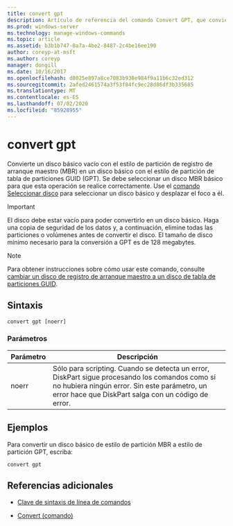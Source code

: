 ```yaml
---
title: convert gpt
description: Artículo de referencia del comando Convert GPT, que convierte un disco básico vacío con el estilo de partición de registro de arranque maestro (MBR) en un disco básico con el estilo de partición de tabla de particiones GUID (GPT).
ms.prod: windows-server
ms.technology: manage-windows-commands
ms.topic: article
ms.assetid: b3b1b747-0a7a-4be2-8487-2c4be16ee190
author: coreyp-at-msft
ms.author: coreyp
manager: dongill
ms.date: 10/16/2017
ms.openlocfilehash: d8025e897a8ce7083b938e984f9a11b6c32ed312
ms.sourcegitcommit: 2afed2461574a3f53f84fc9ec28d86df3b335685
ms.translationtype: MT
ms.contentlocale: es-ES
ms.lasthandoff: 07/02/2020
ms.locfileid: "85928955"
---
```

# <a name="convert-gpt"></a>convert gpt

Convierte un disco básico vacío con el estilo de partición de registro de arranque maestro (MBR) en un disco básico con el estilo de partición de tabla de particiones GUID (GPT). Se debe seleccionar un disco MBR básico para que esta operación se realice correctamente. Use el [comando Seleccionar disco](select-disk.md) para seleccionar un disco básico y desplazar el foco a él.

> [!IMPORTANT]
> El disco debe estar vacío para poder convertirlo en un disco básico. Haga una copia de seguridad de los datos y, a continuación, elimine todas las particiones o volúmenes antes de convertir el disco. El tamaño de disco mínimo necesario para la conversión a GPT es de 128 megabytes.

> [!NOTE]
> Para obtener instrucciones sobre cómo usar este comando, consulte [cambiar un disco de registro de arranque maestro a un disco de tabla de particiones GUID](https://docs.microsoft.com/previous-versions/windows/it-pro/windows-server-2008-R2-and-2008/cc725671(v=ws.11)).

## <a name="syntax"></a>Sintaxis

```
convert gpt [noerr]
```

### <a name="parameters"></a>Parámetros

| Parámetro | Descripción |
| --------- | ----------- |
| noerr | Sólo para scripting. Cuando se detecta un error, DiskPart sigue procesando los comandos como si no hubiera ningún error. Sin este parámetro, un error hace que DiskPart salga con un código de error. |

## <a name="examples"></a>Ejemplos

Para convertir un disco básico de estilo de partición MBR a estilo de partición GPT, escriba:

```
convert gpt
```

## <a name="additional-references"></a>Referencias adicionales

- [Clave de sintaxis de línea de comandos](command-line-syntax-key.md)

- [Convert (comando)](convert.md)
